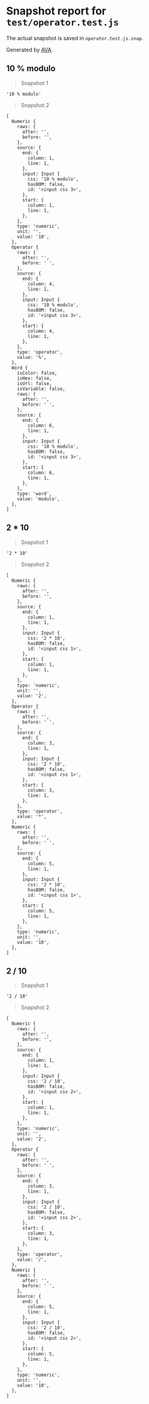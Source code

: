# Snapshot report for `test/operator.test.js`

The actual snapshot is saved in `operator.test.js.snap`.

Generated by [AVA](https://ava.li).

## 10 % modulo

> Snapshot 1

    '10 % modulo'

> Snapshot 2

    [
      Numeric {
        raws: {
          after: '',
          before: '',
        },
        source: {
          end: {
            column: 1,
            line: 1,
          },
          input: Input {
            css: '10 % modulo',
            hasBOM: false,
            id: '<input css 3>',
          },
          start: {
            column: 1,
            line: 1,
          },
        },
        type: 'numeric',
        unit: '',
        value: '10',
      },
      Operator {
        raws: {
          after: '',
          before: ' ',
        },
        source: {
          end: {
            column: 4,
            line: 1,
          },
          input: Input {
            css: '10 % modulo',
            hasBOM: false,
            id: '<input css 3>',
          },
          start: {
            column: 4,
            line: 1,
          },
        },
        type: 'operator',
        value: '%',
      },
      Word {
        isColor: false,
        isHex: false,
        isUrl: false,
        isVariable: false,
        raws: {
          after: '',
          before: ' ',
        },
        source: {
          end: {
            column: 6,
            line: 1,
          },
          input: Input {
            css: '10 % modulo',
            hasBOM: false,
            id: '<input css 3>',
          },
          start: {
            column: 6,
            line: 1,
          },
        },
        type: 'word',
        value: 'modulo',
      },
    ]

## 2 * 10

> Snapshot 1

    '2 * 10'

> Snapshot 2

    [
      Numeric {
        raws: {
          after: '',
          before: '',
        },
        source: {
          end: {
            column: 1,
            line: 1,
          },
          input: Input {
            css: '2 * 10',
            hasBOM: false,
            id: '<input css 1>',
          },
          start: {
            column: 1,
            line: 1,
          },
        },
        type: 'numeric',
        unit: '',
        value: '2',
      },
      Operator {
        raws: {
          after: '',
          before: ' ',
        },
        source: {
          end: {
            column: 3,
            line: 1,
          },
          input: Input {
            css: '2 * 10',
            hasBOM: false,
            id: '<input css 1>',
          },
          start: {
            column: 3,
            line: 1,
          },
        },
        type: 'operator',
        value: '*',
      },
      Numeric {
        raws: {
          after: '',
          before: ' ',
        },
        source: {
          end: {
            column: 5,
            line: 1,
          },
          input: Input {
            css: '2 * 10',
            hasBOM: false,
            id: '<input css 1>',
          },
          start: {
            column: 5,
            line: 1,
          },
        },
        type: 'numeric',
        unit: '',
        value: '10',
      },
    ]

## 2 / 10

> Snapshot 1

    '2 / 10'

> Snapshot 2

    [
      Numeric {
        raws: {
          after: '',
          before: '',
        },
        source: {
          end: {
            column: 1,
            line: 1,
          },
          input: Input {
            css: '2 / 10',
            hasBOM: false,
            id: '<input css 2>',
          },
          start: {
            column: 1,
            line: 1,
          },
        },
        type: 'numeric',
        unit: '',
        value: '2',
      },
      Operator {
        raws: {
          after: '',
          before: ' ',
        },
        source: {
          end: {
            column: 3,
            line: 1,
          },
          input: Input {
            css: '2 / 10',
            hasBOM: false,
            id: '<input css 2>',
          },
          start: {
            column: 3,
            line: 1,
          },
        },
        type: 'operator',
        value: '/',
      },
      Numeric {
        raws: {
          after: '',
          before: ' ',
        },
        source: {
          end: {
            column: 5,
            line: 1,
          },
          input: Input {
            css: '2 / 10',
            hasBOM: false,
            id: '<input css 2>',
          },
          start: {
            column: 5,
            line: 1,
          },
        },
        type: 'numeric',
        unit: '',
        value: '10',
      },
    ]
